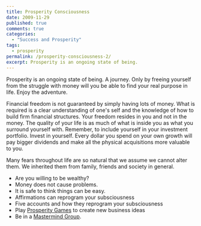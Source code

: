 ```yaml
---
title: Prosperity Consciousness
date: 2009-11-29
published: true
comments: true
categories:
  - "Success and Prosperity"
tags:
  - prosperity
permalink: /prosperity-consciousness-2/
excerpt: Prosperity is an ongoing state of being.
---
```

Prosperity is an ongoing state of being.  A journey.  Only by freeing yourself from the struggle with money will you be able to find your real purpose in life.  Enjoy the adventure.

Financial freedom is not guaranteed by simply having lots of money.  What is required is a clear understanding of one's self and the knowledge of how to build firm financial structures.  Your freedom resides in you and not in the money.  The quality of your life is as much of what is inside you as what you surround yourself with.  Remember, to include yourself in your investment portfolio.  Invest in yourself.  Every dollar you spend on your own growth will pay bigger dividends and make all the physical acquisitions more valuable to you.

Many fears throughout life are so natural that we assume we cannot alter them.  We inherited them from family, friends and society in general.

- Are you willing to be wealthy?
- Money does not cause problems.
- It is safe to think things can be easy.
- Affirmations can reprogram your subsciousness
- Five accounts and how they reprogram your subsciousness
- Play [Prosperity Games](/business-ideas/) to create new business ideas
- Be in a [Mastermind Group](/masterminds).